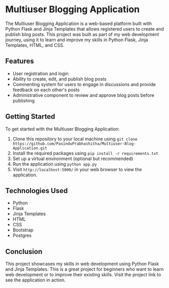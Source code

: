 # Multiuser Blogging Application

The Multiuser Blogging Application is a web-based platform built with Python Flask and Jinja Templates that allows registered users to create and publish blog posts. This project was built as part of my web development journey, using it to learn and improve my skills in Python Flask, Jinja Templates, HTML, and CSS.

## Features

- User registration and login
- Ability to create, edit, and publish blog posts
- Commenting system for users to engage in discussions and provide feedback on each other's posts
- Administrative component to review and approve blog posts before publishing

## Getting Started

To get started with the Multiuser Blogging Application:

1. Clone this repository to your local machine using `git clone https://github.com/PasinduPrabhashitha/Multiuser-Blog-Application.git`
2. Install the required packages using `pip install -r requirements.txt`
3. Set up a virtual environment (optional but recommended)
4. Run the application using `python app.py`
5. Visit `http://localhost:5000/` in your web browser to view the application.

## Technologies Used

- Python
- Flask
- Jinja Templates
- HTML
- CSS
- Bootstrap
- Postgres

## Conclusion

This project showcases my skills in web development using Python Flask and Jinja Templates. This is a great project for beginners who want to learn web development or to improve their existing skills. Visit the project link to see the application in action.

